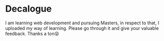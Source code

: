 # Decalogue
I am learning web development and pursuing Masters, in respect to that, I uploaded my way of learning. Please go through it and give your valuable feedback. Thanks a ton😝 
